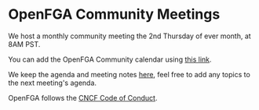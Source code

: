 # OpenFGA Community Meetings

We host a monthly community meeting the 2nd Thursday of ever month, at 8AM PST. 

You can add the OpenFGA Community calendar using [this link](https://calendar.google.com/calendar/ical/38a445a2801a268987d9e566b2b8f60d90bb615c4a9678c7c2c992020a166bf2%40group.calendar.google.com/public/basic.ics).

We keep the agenda and meeting notes [here](https://docs.google.com/document/d/1Y6rbD0xpGLVl-7CmeMgxi56_a0ibIQ_RojvWBbT9MZk/edit#), feel free to add any topics to the next meeting's agenda.

OpenFGA follows the [CNCF Code of Conduct](https://github.com/cncf/foundation/blob/master/code-of-conduct.md).
